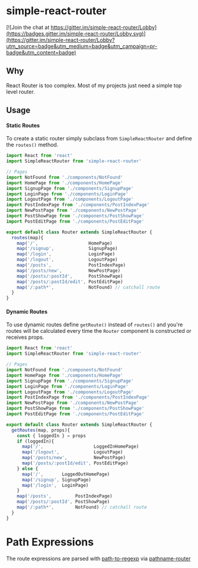 # simple-react-router

[![Join the chat at https://gitter.im/simple-react-router/Lobby](https://badges.gitter.im/simple-react-router/Lobby.svg)](https://gitter.im/simple-react-router/Lobby?utm_source=badge&utm_medium=badge&utm_campaign=pr-badge&utm_content=badge)

## Why

React Router is too complex. Most of my projects just need a simple top level router.

## Usage

#### Static Routes

To create a static router simply subclass from `SimpleReactRouter` and define the `routes()` method.

```js
import React from 'react'
import SimpleReactRouter from 'simple-react-router'

// Pages
import NotFound from './components/NotFound'
import HomePage from './components/HomePage'
import SignupPage from './components/SignupPage'
import LoginPage from './components/LoginPage'
import LogoutPage from './components/LogoutPage'
import PostIndexPage from './components/PostIndexPage'
import NewPostPage from './components/NewPostPage'
import PostShowPage from './components/PostShowPage'
import PostEditPage from './components/PostEditPage'

export default class Router extends SimpleReactRouter {
  routes(map){
    map('/',                   HomePage)
    map('/signup',             SignupPage)
    map('/login',              LoginPage)
    map('/logout',             LogoutPage)
    map('/posts',              PostIndexPage)
    map('/posts/new',          NewPostPage)
    map('/posts/:postId',      PostShowPage)
    map('/posts/:postId/edit', PostEditPage)
    map('/:path*',             NotFound) // catchall route
  }
}
```

#### Dynamic Routes

To use dynamic routes define `getRoute()` instead of `routes()` and you're routes will be calculated every time the `Router` component is constructed or receives props.


```js
import React from 'react'
import SimpleReactRouter from 'simple-react-router'

// Pages
import NotFound from './components/NotFound'
import HomePage from './components/HomePage'
import SignupPage from './components/SignupPage'
import LoginPage from './components/LoginPage'
import LogoutPage from './components/LogoutPage'
import PostIndexPage from './components/PostIndexPage'
import NewPostPage from './components/NewPostPage'
import PostShowPage from './components/PostShowPage'
import PostEditPage from './components/PostEditPage'

export default class Router extends SimpleReactRouter {
  getRoutes(map, props){
    const { loggedIn } = props
    if (loggedIn){
      map('/',                   LoggedInHomePage)
      map('/logout',             LogoutPage)
      map('/posts/new',          NewPostPage)
      map('/posts/:postId/edit', PostEditPage)
    } else {
      map('/',       LoggedOutHomePage)
      map('/signup', SignupPage)
      map('/login',  LoginPage)
    }
    map('/posts',         PostIndexPage)
    map('/posts/:postId', PostShowPage)
    map('/:path*',        NotFound) // catchall route
  }
}
```

# Path Expressions

The route expressions are parsed with [path-to-regexp](https://github.com/pillarjs/path-to-regexp)
via [pathname-router](https://github.com/deadlyicon/pathname-router)
